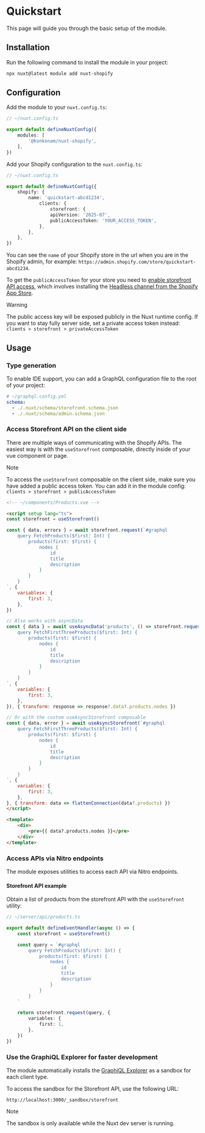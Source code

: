 # Quickstart

This page will guide you through the basic setup of the module.

## Installation

Run the following command to install the module in your project:

```bash
npx nuxt@latest module add nuxt-shopify
```

## Configuration

Add the module to your `nuxt.config.ts`:

```ts
// ~/nuxt.config.ts

export default defineNuxtConfig({
    modules: [
        '@konkonam/nuxt-shopify',
    ],
})
```

Add your Shopify configuration to the `nuxt.config.ts`:

```ts
// ~/nuxt.config.ts

export default defineNuxtConfig({
    shopify: {
        name: 'quickstart-abcd1234',
            clients: {
                storefront: {
                apiVersion: '2025-07',
                publicAccessToken: 'YOUR_ACCESS_TOKEN',
            },
        },
    },
})
```

You can see the `name` of your Shopify store in the url when you are in the Shopify admin, for example: `https://admin.shopify.com/store/quickstart-abcd1234`.

To get the `publicAccessToken` for your store you need to [enable storefront API access](https://shopify.dev/docs/storefronts/headless/building-with-the-storefront-api/getting-started#step-1-enable-storefront-api-access), which involves installing the [Headless channel from the Shopify App Store](https://apps.shopify.com/headless).

> [!WARNING]
> The public access key will be exposed publicly in the Nuxt runtime config.
> If you want to stay fully server side, set a private access token instead: `clients > storefront > privateAccessToken`

## Usage

### Type generation
    
To enable IDE support, you can add a GraphQL configuration file to the root of your project:

```yaml
# ~/graphql.config.yml
schema:
  - ./.nuxt/schema/storefront.schema.json
  - ./.nuxt/schema/admin.schema.json
```

### Access Storefront API on the client side

There are multiple ways of communicating with the Shopify APIs.
The easiest way is with the `useStorefront` composable, directly inside of your vue component or page.

> [!NOTE]
> To access the `useStorefront` composable on the client side, make sure you have added a public access token.
> You can add it in the module config: `clients > storefront > publicAccessToken`

```html
<!-- ~/components/Products.vue -->

<script setup lang="ts">
const storefront = useStorefront()

const { data, errors } = await storefront.request(`#graphql
    query FetchProducts($first: Int) {
        products(first: $first) {
            nodes {
                id
                title
                description
            }
        }
    }
`, {
    variablesx: {
        first: 3,
    },
})

// Also works with asyncData
const { data } = await useAsyncData('products', () => storefront.request(`#graphql
    query FetchFirstThreeProducts($first: Int) {
        products(first: $first) {
            nodes {
                id
                title
                description
            }
        }
    }
`, {
    variables: {
        first: 3,
    },
}), { transform: response => response?.data?.products.nodes })

// Or with the custom useAsyncStorefront composable
const { data, error } = await useAsyncStorefront(`#graphql
    query FetchFirstThreeProducts($first: Int) {
        products(first: $first) {
            nodes {
                id
                title
                description
            }
        }
    }
`, {
    variables: {
        first: 3,
    },
}, { transform: data => flattenConnection(data?.products) })
</script>

<template>
    <div>
        <pre>{{ data?.products.nodes }}</pre>
    </div>
</template>
```

### Access APIs via Nitro endpoints

The module exposes utilities to access each API via Nitro endpoints.

#### Storefront API example

Obtain a list of products from the storefront API with the `useStorefront` utility:

```ts
// ~/server/api/products.ts

export default defineEventHandler(async () => {
    const storefront = useStorefront()

    const query = `#graphql
        query FetchProducts($first: Int) {
            products(first: $first) {
                nodes {
                    id
                    title
                    description
                }
            }
        }
    `

    return storefront.request(query, {
        variables: {
            first: 1,
        },
    })
})
```

### Use the GraphiQL Explorer for faster development

The module automatically installs the [GraphiQL Explorer](https://www.npmjs.com/package/@graphiql/plugin-explorer)
as a sandbox for each client type.

To access the sandbox for the Storefront API, use the following URL:

```
http://localhost:3000/_sandbox/storefront
```

> [!NOTE]
> The sandbox is only available while the Nuxt dev server is running.
